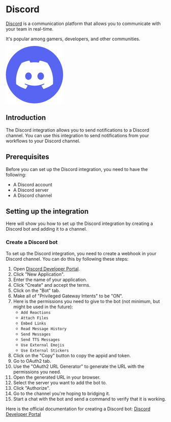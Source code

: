 # Discord

[Discord](https://discord.com) is a communication platform that allows you to communicate with your team in real-time.

It's popular among gamers, developers, and other communities.

![Discord](../statics/brands/Discord.png)

## Introduction

The Discord integration allows you to send notifications to a Discord channel.
You can use this integration to send notifications from your workflows to your Discord channel.

## Prerequisites

Before you can set up the Discord integration, you need to have the following:

- A Discord account
- A Discord server
- A Discord channel

## Setting up the integration

Here will show you how to set up the Discord integration by creating a Discord bot and adding it to a channel.

### Create a Discord bot

To set up the Discord integration, you need to create a webhook in your Discord channel.
You can do this by following these steps:

1. Open [Discord Developer Portal](https://discord.com/developers).
2. Click "New Application".
3. Enter the name of your application.
4. Click "Create" and accept the terms.
5. Click on the "Bot" tab.
6. Make all of "Privileged Gateway Intents" to be "ON".
7. Here is the permissions you need to give to the bot (not minimum, but might be used in the future):
   - `Add Reactions`
   - `Attach Files`
   - `Embed Links`
   - `Read Message History`
   - `Send Messages`
   - `Send TTS Messages`
   - `Use External Emojis`
   - `Use External Stickers`
8. Click on the "Copy" button to copy the appid and token.
9. Go to OAuth2 tab.
10. Use the "OAuth2 URL Generator" to generate the URL with the permissions you need.
11. Open the generated URL in your browser.
12. Select the server you want to add the bot to.
13. Click "Authorize".
14. Go to the channel you're hoping to bridging it.
15. Start a chat with the bot and send a command to verify that it is working.

Here is the official documentation for creating a Discord bot: [Discord Developer Portal](https://discord.com/developers/docs/intro)
